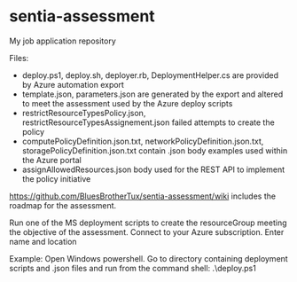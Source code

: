 # sentia-assessment
My job application repository

Files:
- deploy.ps1, deploy.sh, deployer.rb, DeploymentHelper.cs are provided
  by Azure automation export
- template.json, parameters.json are generated by the export and
  altered to meet the assessment used by the Azure deploy scripts
- restrictResourceTypesPolicy.json, restrictResourceTypesAssignement.json
  failed attempts to create the policy
- computePolicyDefinition.json.txt, networkPolicyDefinition.json.txt,
  storagePolicyDefinition.json.txt contain .json body examples used 
  within the Azure portal
- assignAllowedResources.json body used for the REST API to implement
  the policy initiative

https://github.com/BluesBrotherTux/sentia-assessment/wiki includes the
roadmap for the assessment.

Run one of the MS deployment scripts to create the resourceGroup
meeting the objective of the assessment. Connect to your Azure 
subscription. Enter name and location

Example:
Open Windows powershell. Go to directory containing deployment scripts
and .json files and run from the command shell:
.\deploy.ps1

